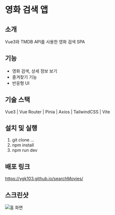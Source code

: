 # 영화 검색 앱

## 소개
Vue3와 TMDB API를 사용한 영화 검색 SPA

## 기능
- 영화 검색, 상세 정보 보기
- 즐겨찾기 기능
- 반응형 UI

## 기술 스택
Vue3 | Vue Router | Pinia | Axios | TailwindCSS | Vite

## 설치 및 실행
1. git clone ...
2. npm install
3. npm run dev

## 배포 링크
https://ygk103.github.io/searchMovies/

## 스크린샷
![홈 화면](https://ygk103.github.io/searchMovies/)
<!-- ![상세 화면](./screenshots/detail.png) -->
